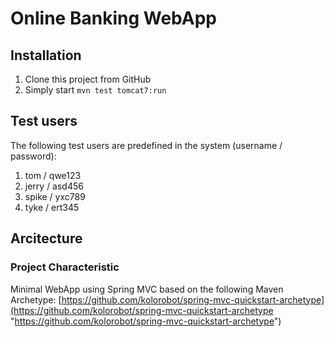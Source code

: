 # Online Banking WebApp
## Installation
1. Clone this project from GitHub
2. Simply start `mvn test tomcat7:run`

## Test users
The following test users are predefined in the system (username / password):

1. tom / qwe123
2. jerry / asd456
3. spike / yxc789
4. tyke / ert345

## Arcitecture
### Project Characteristic
Minimal WebApp using Spring MVC based on the following Maven Archetype:
[https://github.com/kolorobot/spring-mvc-quickstart-archetype](https://github.com/kolorobot/spring-mvc-quickstart-archetype "https://github.com/kolorobot/spring-mvc-quickstart-archetype")
